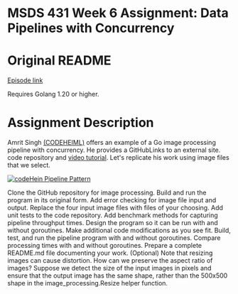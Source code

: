 # MSDS 431 Week 6 Assignment: Data Pipelines with Concurrency

# Original README
[Episode link](https://www.codeheim.io/courses/Episode-21-Concurrency-in-Go-Pipeline-Pattern-65c3ca14e4b0628a4e002201)

Requires Golang 1.20 or higher.

# Assignment Description

Amrit Singh [(CODEHEIML)](https://www.codeheim.io/) offers an example of a Go image processing pipeline with concurrency. He provides a GitHubLinks to an external site. code repository and [video tutorial](https://www.youtube.com/watch?v=8Rn8yOQH62k). Let's replicate his work using image files that we select.

[![codeHein Pipeline Pattern](https://img.youtube.com/vi/Y8Rn8yOQH62k/0.jpg)](https://www.youtube.com/watch?v=8Rn8yOQH62k)

Clone the GitHub repository for image processing. 
Build and run the program in its original form.
Add error checking for image file input and output.
Replace the four input image files with files of your choosing.
Add unit tests to the code repository.
Add benchmark methods for capturing pipeline throughput times. Design the program so it can be run with and without goroutines. 
Make additional code modifications as you see fit.
Build, test, and run the pipeline program with and without goroutines. Compare processing times with and without goroutines.
Prepare a complete README.md file documenting your work.
(Optional) Note that resizing images can cause distortion. How can we preserve the aspect ratio of images? Suppose we detect the size of the input images in pixels and ensure that the output image has the same shape, rather than the 500x500 shape in the image_processing.Resize helper function. 
